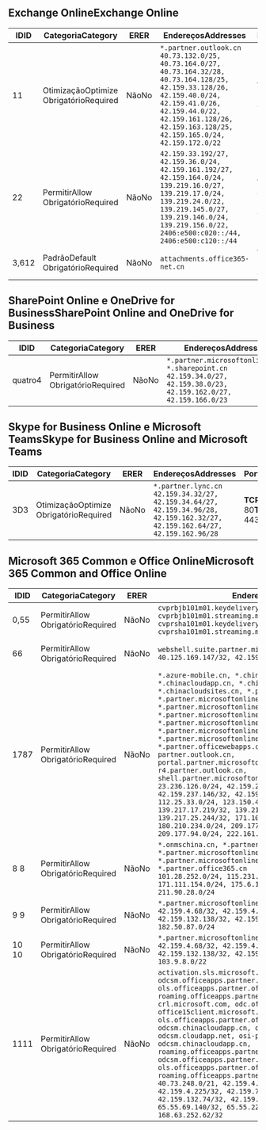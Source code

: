 <!--THIS FILE IS AUTOMATICALLY GENERATED. MANUAL CHANGES WILL BE OVERWRITTEN.-->
<!--Please contact the Office 365 Endpoints team with any questions.-->
<!--China endpoints version 2019062800-->
<!--File generated 2019-06-28 11:00:13.7496-->

## <a name="exchange-online"></a><span data-ttu-id="6ecdc-101">Exchange Online</span><span class="sxs-lookup"><span data-stu-id="6ecdc-101">Exchange Online</span></span>

<span data-ttu-id="6ecdc-102">ID</span><span class="sxs-lookup"><span data-stu-id="6ecdc-102">ID</span></span> | <span data-ttu-id="6ecdc-103">Categoria</span><span class="sxs-lookup"><span data-stu-id="6ecdc-103">Category</span></span> | <span data-ttu-id="6ecdc-104">ER</span><span class="sxs-lookup"><span data-stu-id="6ecdc-104">ER</span></span> | <span data-ttu-id="6ecdc-105">Endereços</span><span class="sxs-lookup"><span data-stu-id="6ecdc-105">Addresses</span></span> | <span data-ttu-id="6ecdc-106">Portas</span><span class="sxs-lookup"><span data-stu-id="6ecdc-106">Ports</span></span>
-- | -------------------- | -- | --------------------------------------------------------------------------------------------------------------------------------------------------------------------------------------------------------------------------------------- | ------------------------
<span data-ttu-id="6ecdc-107">1</span><span class="sxs-lookup"><span data-stu-id="6ecdc-107">1</span></span> | <span data-ttu-id="6ecdc-108">Otimização</span><span class="sxs-lookup"><span data-stu-id="6ecdc-108">Optimize</span></span><BR><span data-ttu-id="6ecdc-109">Obrigatório</span><span class="sxs-lookup"><span data-stu-id="6ecdc-109">Required</span></span> | <span data-ttu-id="6ecdc-110">Não</span><span class="sxs-lookup"><span data-stu-id="6ecdc-110">No</span></span> | `*.partner.outlook.cn`<BR>`40.73.132.0/25, 40.73.164.0/27, 40.73.164.32/28, 40.73.164.128/25, 42.159.33.128/26, 42.159.40.0/24, 42.159.41.0/26, 42.159.44.0/22, 42.159.161.128/26, 42.159.163.128/25, 42.159.165.0/24, 42.159.172.0/22` | <span data-ttu-id="6ecdc-111">**TCP:** 443, 80</span><span class="sxs-lookup"><span data-stu-id="6ecdc-111">**TCP:** 443, 80</span></span>
<span data-ttu-id="6ecdc-112">2</span><span class="sxs-lookup"><span data-stu-id="6ecdc-112">2</span></span> | <span data-ttu-id="6ecdc-113">Permitir</span><span class="sxs-lookup"><span data-stu-id="6ecdc-113">Allow</span></span><BR><span data-ttu-id="6ecdc-114">Obrigatório</span><span class="sxs-lookup"><span data-stu-id="6ecdc-114">Required</span></span> | <span data-ttu-id="6ecdc-115">Não</span><span class="sxs-lookup"><span data-stu-id="6ecdc-115">No</span></span> | `42.159.33.192/27, 42.159.36.0/24, 42.159.161.192/27, 42.159.164.0/24, 139.219.16.0/27, 139.219.17.0/24, 139.219.24.0/22, 139.219.145.0/27, 139.219.146.0/24, 139.219.156.0/22, 2406:e500:c020::/44, 2406:e500:c120::/44` | <span data-ttu-id="6ecdc-116">**TCP:** 25, 443, 53, 80</span><span class="sxs-lookup"><span data-stu-id="6ecdc-116">**TCP:** 25, 443, 53, 80</span></span>
<span data-ttu-id="6ecdc-117">3,6</span><span class="sxs-lookup"><span data-stu-id="6ecdc-117">12</span></span> | <span data-ttu-id="6ecdc-118">Padrão</span><span class="sxs-lookup"><span data-stu-id="6ecdc-118">Default</span></span><BR><span data-ttu-id="6ecdc-119">Obrigatório</span><span class="sxs-lookup"><span data-stu-id="6ecdc-119">Required</span></span> | <span data-ttu-id="6ecdc-120">Não</span><span class="sxs-lookup"><span data-stu-id="6ecdc-120">No</span></span> | `attachments.office365-net.cn` | <span data-ttu-id="6ecdc-121">**TCP:** 443, 80</span><span class="sxs-lookup"><span data-stu-id="6ecdc-121">**TCP:** 443, 80</span></span>

## <a name="sharepoint-online-and-onedrive-for-business"></a><span data-ttu-id="6ecdc-122">SharePoint Online e OneDrive for Business</span><span class="sxs-lookup"><span data-stu-id="6ecdc-122">SharePoint Online and OneDrive for Business</span></span>

<span data-ttu-id="6ecdc-123">ID</span><span class="sxs-lookup"><span data-stu-id="6ecdc-123">ID</span></span> | <span data-ttu-id="6ecdc-124">Categoria</span><span class="sxs-lookup"><span data-stu-id="6ecdc-124">Category</span></span> | <span data-ttu-id="6ecdc-125">ER</span><span class="sxs-lookup"><span data-stu-id="6ecdc-125">ER</span></span> | <span data-ttu-id="6ecdc-126">Endereços</span><span class="sxs-lookup"><span data-stu-id="6ecdc-126">Addresses</span></span> | <span data-ttu-id="6ecdc-127">Portas</span><span class="sxs-lookup"><span data-stu-id="6ecdc-127">Ports</span></span>
-- | ----------------- | -- | --------------------------------------------------------------------------------------------------------------------- | ----------------
<span data-ttu-id="6ecdc-128">quatro</span><span class="sxs-lookup"><span data-stu-id="6ecdc-128">4</span></span> | <span data-ttu-id="6ecdc-129">Permitir</span><span class="sxs-lookup"><span data-stu-id="6ecdc-129">Allow</span></span><BR><span data-ttu-id="6ecdc-130">Obrigatório</span><span class="sxs-lookup"><span data-stu-id="6ecdc-130">Required</span></span> | <span data-ttu-id="6ecdc-131">Não</span><span class="sxs-lookup"><span data-stu-id="6ecdc-131">No</span></span> | `*.partner.microsoftonline.cn, *.sharepoint.cn`<BR>`42.159.34.0/27, 42.159.38.0/23, 42.159.162.0/27, 42.159.166.0/23` | <span data-ttu-id="6ecdc-132">**TCP:** 443, 80</span><span class="sxs-lookup"><span data-stu-id="6ecdc-132">**TCP:** 443, 80</span></span>

## <a name="skype-for-business-online-and-microsoft-teams"></a><span data-ttu-id="6ecdc-133">Skype for Business Online e Microsoft Teams</span><span class="sxs-lookup"><span data-stu-id="6ecdc-133">Skype for Business Online and Microsoft Teams</span></span>

<span data-ttu-id="6ecdc-134">ID</span><span class="sxs-lookup"><span data-stu-id="6ecdc-134">ID</span></span> | <span data-ttu-id="6ecdc-135">Categoria</span><span class="sxs-lookup"><span data-stu-id="6ecdc-135">Category</span></span> | <span data-ttu-id="6ecdc-136">ER</span><span class="sxs-lookup"><span data-stu-id="6ecdc-136">ER</span></span> | <span data-ttu-id="6ecdc-137">Endereços</span><span class="sxs-lookup"><span data-stu-id="6ecdc-137">Addresses</span></span> | <span data-ttu-id="6ecdc-138">Portas</span><span class="sxs-lookup"><span data-stu-id="6ecdc-138">Ports</span></span>
-- | -------------------- | -- | -------------------------------------------------------------------------------------------------------------------------------- | ----------------
<span data-ttu-id="6ecdc-139">3D</span><span class="sxs-lookup"><span data-stu-id="6ecdc-139">3</span></span> | <span data-ttu-id="6ecdc-140">Otimização</span><span class="sxs-lookup"><span data-stu-id="6ecdc-140">Optimize</span></span><BR><span data-ttu-id="6ecdc-141">Obrigatório</span><span class="sxs-lookup"><span data-stu-id="6ecdc-141">Required</span></span> | <span data-ttu-id="6ecdc-142">Não</span><span class="sxs-lookup"><span data-stu-id="6ecdc-142">No</span></span> | `*.partner.lync.cn`<BR>`42.159.34.32/27, 42.159.34.64/27, 42.159.34.96/28, 42.159.162.32/27, 42.159.162.64/27, 42.159.162.96/28` | <span data-ttu-id="6ecdc-143">**TCP:** 443, 80</span><span class="sxs-lookup"><span data-stu-id="6ecdc-143">**TCP:** 443, 80</span></span>

## <a name="microsoft-365-common-and-office-online"></a><span data-ttu-id="6ecdc-144">Microsoft 365 Common e Office Online</span><span class="sxs-lookup"><span data-stu-id="6ecdc-144">Microsoft 365 Common and Office Online</span></span>

<span data-ttu-id="6ecdc-145">ID</span><span class="sxs-lookup"><span data-stu-id="6ecdc-145">ID</span></span> | <span data-ttu-id="6ecdc-146">Categoria</span><span class="sxs-lookup"><span data-stu-id="6ecdc-146">Category</span></span> | <span data-ttu-id="6ecdc-147">ER</span><span class="sxs-lookup"><span data-stu-id="6ecdc-147">ER</span></span> | <span data-ttu-id="6ecdc-148">Endereços</span><span class="sxs-lookup"><span data-stu-id="6ecdc-148">Addresses</span></span> | <span data-ttu-id="6ecdc-149">Portas</span><span class="sxs-lookup"><span data-stu-id="6ecdc-149">Ports</span></span>
-- | ----------------- | -- | ---------------------------------------------------------------------------------------------------------------------------------------------------------------------------------------------------------------------------------------------------------------------------------------------------------------------------------------------------------------------------------------------------------------------------------------------------------------------------------------------------------------------------------------------------------------------------------------------------------------------------------------------------------------------------------------------------------------------------------------------------------------------------------------------------------------------------------------------------------------------------------------------------------------------- | ----------------
<span data-ttu-id="6ecdc-150">0,5</span><span class="sxs-lookup"><span data-stu-id="6ecdc-150">5</span></span> | <span data-ttu-id="6ecdc-151">Permitir</span><span class="sxs-lookup"><span data-stu-id="6ecdc-151">Allow</span></span><BR><span data-ttu-id="6ecdc-152">Obrigatório</span><span class="sxs-lookup"><span data-stu-id="6ecdc-152">Required</span></span> | <span data-ttu-id="6ecdc-153">Não</span><span class="sxs-lookup"><span data-stu-id="6ecdc-153">No</span></span> | `cvprbjb101m01.keydelivery.mediaservices.chinacloudapi.cn, cvprbjb101m01.streaming.mediaservices.chinacloudapi.cn, cvprsha101m01.keydelivery.mediaservices.chinacloudapi.cn, cvprsha101m01.streaming.mediaservices.chinacloudapi.cn` | <span data-ttu-id="6ecdc-154">**TCP:** 443, 80</span><span class="sxs-lookup"><span data-stu-id="6ecdc-154">**TCP:** 443, 80</span></span>
<span data-ttu-id="6ecdc-155">6</span><span class="sxs-lookup"><span data-stu-id="6ecdc-155">6</span></span> | <span data-ttu-id="6ecdc-156">Permitir</span><span class="sxs-lookup"><span data-stu-id="6ecdc-156">Allow</span></span><BR><span data-ttu-id="6ecdc-157">Obrigatório</span><span class="sxs-lookup"><span data-stu-id="6ecdc-157">Required</span></span> | <span data-ttu-id="6ecdc-158">Não</span><span class="sxs-lookup"><span data-stu-id="6ecdc-158">No</span></span> | `webshell.suite.partner.microsoftonline.cn`<BR>`40.125.169.147/32, 42.159.201.24/32` | <span data-ttu-id="6ecdc-159">**TCP:** 443, 80</span><span class="sxs-lookup"><span data-stu-id="6ecdc-159">**TCP:** 443, 80</span></span>
<span data-ttu-id="6ecdc-160">178</span><span class="sxs-lookup"><span data-stu-id="6ecdc-160">7</span></span> | <span data-ttu-id="6ecdc-161">Permitir</span><span class="sxs-lookup"><span data-stu-id="6ecdc-161">Allow</span></span><BR><span data-ttu-id="6ecdc-162">Obrigatório</span><span class="sxs-lookup"><span data-stu-id="6ecdc-162">Required</span></span> | <span data-ttu-id="6ecdc-163">Não</span><span class="sxs-lookup"><span data-stu-id="6ecdc-163">No</span></span> | `*.azure-mobile.cn, *.chinacloudapi.cn, *.chinacloudapp.cn, *.chinacloud-mobile.cn, *.chinacloudsites.cn, *.partner.microsoftonline-m.cn, *.partner.microsoftonline-m.net.cn, *.partner.microsoftonline-m-i.cn, *.partner.microsoftonline-m-i.net.cn, *.partner.microsoftonline-p.net.cn, *.partner.microsoftonline-p-i.cn, *.partner.microsoftonline-p-i.net.cn, *.partner.officewebapps.cn, *.windowsazure.cn, partner.outlook.cn, portal.partner.microsoftonline.cdnsvc.com, r4.partner.outlook.cn, shell.partner.microsoftonline.cdnsvc.com`<BR>`23.236.126.0/24, 42.159.224.122/32, 42.159.233.91/32, 42.159.237.146/32, 42.159.238.120/32, 58.68.168.0/24, 112.25.33.0/24, 123.150.49.0/24, 125.65.247.0/24, 139.217.17.219/32, 139.217.19.156/32, 139.217.21.3/32, 139.217.25.244/32, 171.107.84.0/24, 180.210.232.0/24, 180.210.234.0/24, 209.177.86.0/24, 209.177.90.0/24, 209.177.94.0/24, 222.161.226.0/24` | <span data-ttu-id="6ecdc-164">**TCP:** 443, 80</span><span class="sxs-lookup"><span data-stu-id="6ecdc-164">**TCP:** 443, 80</span></span>
<span data-ttu-id="6ecdc-165">8 </span><span class="sxs-lookup"><span data-stu-id="6ecdc-165">8</span></span> | <span data-ttu-id="6ecdc-166">Permitir</span><span class="sxs-lookup"><span data-stu-id="6ecdc-166">Allow</span></span><BR><span data-ttu-id="6ecdc-167">Obrigatório</span><span class="sxs-lookup"><span data-stu-id="6ecdc-167">Required</span></span> | <span data-ttu-id="6ecdc-168">Não</span><span class="sxs-lookup"><span data-stu-id="6ecdc-168">No</span></span> | `*.onmschina.cn, *.partner.microsoftonline.net.cn, *.partner.microsoftonline-i.cn, *.partner.microsoftonline-i.net.cn, *.partner.office365.cn`<BR>`101.28.252.0/24, 115.231.150.0/24, 123.235.32.0/24, 171.111.154.0/24, 175.6.10.0/24, 180.210.229.0/24, 211.90.28.0/24` | <span data-ttu-id="6ecdc-169">**TCP:** 443, 80</span><span class="sxs-lookup"><span data-stu-id="6ecdc-169">**TCP:** 443, 80</span></span>
<span data-ttu-id="6ecdc-170">9 </span><span class="sxs-lookup"><span data-stu-id="6ecdc-170">9</span></span> | <span data-ttu-id="6ecdc-171">Permitir</span><span class="sxs-lookup"><span data-stu-id="6ecdc-171">Allow</span></span><BR><span data-ttu-id="6ecdc-172">Obrigatório</span><span class="sxs-lookup"><span data-stu-id="6ecdc-172">Required</span></span> | <span data-ttu-id="6ecdc-173">Não</span><span class="sxs-lookup"><span data-stu-id="6ecdc-173">No</span></span> | `*.partner.microsoftonline-p.cn`<BR>`42.159.4.68/32, 42.159.4.200/32, 42.159.7.156/32, 42.159.132.138/32, 42.159.133.17/32, 42.159.135.78/32, 182.50.87.0/24` | <span data-ttu-id="6ecdc-174">**TCP:** 443, 80</span><span class="sxs-lookup"><span data-stu-id="6ecdc-174">**TCP:** 443, 80</span></span>
<span data-ttu-id="6ecdc-175">10 </span><span class="sxs-lookup"><span data-stu-id="6ecdc-175">10</span></span> | <span data-ttu-id="6ecdc-176">Permitir</span><span class="sxs-lookup"><span data-stu-id="6ecdc-176">Allow</span></span><BR><span data-ttu-id="6ecdc-177">Obrigatório</span><span class="sxs-lookup"><span data-stu-id="6ecdc-177">Required</span></span> | <span data-ttu-id="6ecdc-178">Não</span><span class="sxs-lookup"><span data-stu-id="6ecdc-178">No</span></span> | `*.partner.microsoftonline.cn`<BR>`42.159.4.68/32, 42.159.4.200/32, 42.159.7.156/32, 42.159.132.138/32, 42.159.133.17/32, 42.159.135.78/32, 103.9.8.0/22` | <span data-ttu-id="6ecdc-179">**TCP:** 443, 80</span><span class="sxs-lookup"><span data-stu-id="6ecdc-179">**TCP:** 443, 80</span></span>
<span data-ttu-id="6ecdc-180">11</span><span class="sxs-lookup"><span data-stu-id="6ecdc-180">11</span></span> | <span data-ttu-id="6ecdc-181">Permitir</span><span class="sxs-lookup"><span data-stu-id="6ecdc-181">Allow</span></span><BR><span data-ttu-id="6ecdc-182">Obrigatório</span><span class="sxs-lookup"><span data-stu-id="6ecdc-182">Required</span></span> | <span data-ttu-id="6ecdc-183">Não</span><span class="sxs-lookup"><span data-stu-id="6ecdc-183">No</span></span> | `activation.sls.microsoft.com, bjb-odcsm.officeapps.partner.office365.cn, bjb-ols.officeapps.partner.office365.cn, bjb-roaming.officeapps.partner.office365.cn, crl.microsoft.com, odc.officeapps.live.com, office15client.microsoft.com, officecdn.microsoft.com, ols.officeapps.partner.office365.cn, osi-prod-bjb01-odcsm.chinacloudapp.cn, osiprod-scus01-odcsm.cloudapp.net, osi-prod-sha01-odcsm.chinacloudapp.cn, roaming.officeapps.partner.office365.cn, sha-odcsm.officeapps.partner.office365.cn, sha-ols.officeapps.partner.office365.cn, sha-roaming.officeapps.partner.office365.cn`<BR>`40.73.248.0/21, 42.159.4.45/32, 42.159.4.50/32, 42.159.4.225/32, 42.159.7.13/32, 42.159.132.73/32, 42.159.132.74/32, 42.159.132.75/32, 65.52.98.231/32, 65.55.69.140/32, 65.55.227.140/32, 70.37.81.47/32, 168.63.252.62/32` | <span data-ttu-id="6ecdc-184">**TCP:** 443, 80</span><span class="sxs-lookup"><span data-stu-id="6ecdc-184">**TCP:** 443, 80</span></span>
